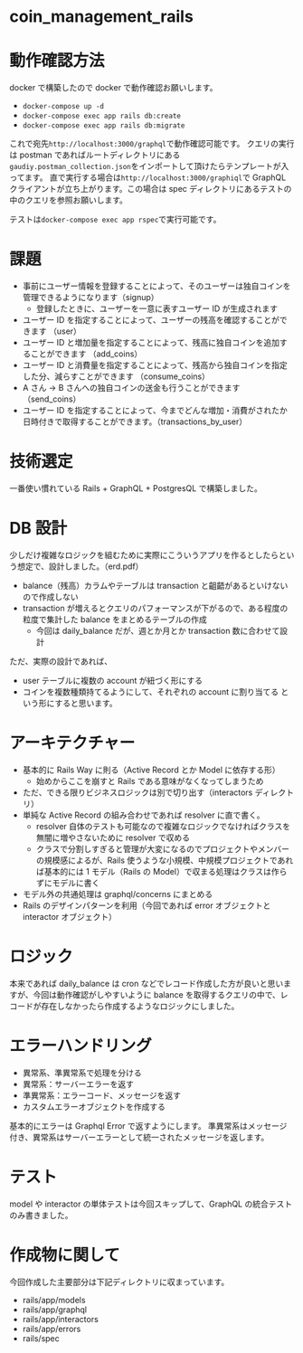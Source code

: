 # coin_management_rails

# 動作確認方法

docker で構築したので docker で動作確認お願いします。

- `docker-compose up -d`
- `docker-compose exec app rails db:create`
- `docker-compose exec app rails db:migrate`

これで宛先`http://localhost:3000/graphql`で動作確認可能です。
クエリの実行は postman であればルートディレクトリにある`gaudiy.postman_collection.json`をインポートして頂けたらテンプレートが入ってます。
直で実行する場合は`http://localhost:3000/graphiql`で GraphQL クライアントが立ち上がります。この場合は spec ディレクトリにあるテストの中のクエリを参照お願いします。

テストは`docker-compose exec app rspec`で実行可能です。

# 課題

- 事前にユーザー情報を登録することによって、そのユーザーは独自コインを管理できるようになります（signup）
  - 登録したときに、ユーザーを一意に表すユーザー ID が生成されます
- ユーザー ID を指定することによって、ユーザーの残高を確認することができます （user）
- ユーザー ID と増加量を指定することによって、残高に独自コインを追加することができます （add_coins）
- ユーザー ID と消費量を指定することによって、残高から独自コインを指定した分、減らすことができます （consume_coins）
- A さん → B さんへの独自コインの送金も行うことができます （send_coins）
- ユーザー ID を指定することによって、今までどんな増加・消費がされたか日時付きで取得することができます。（transactions_by_user）

# 技術選定

一番使い慣れている Rails + GraphQL + PostgresQL で構築しました。

# DB 設計

少しだけ複雑なロジックを組むために実際にこういうアプリを作るとしたらという想定で、設計しました。（erd.pdf）

- balance（残高）カラムやテーブルは transaction と齟齬があるといけないので作成しない
- transaction が増えるとクエリのパフォーマンスが下がるので、ある程度の粒度で集計した balance をまとめるテーブルの作成
  - 今回は daily_balance だが、週とか月とか transaction 数に合わせて設計

ただ、実際の設計であれば、

- user テーブルに複数の account が紐づく形にする
- コインを複数種類持てるようにして、それぞれの account に割り当てる
  という形にすると思います。

# アーキテクチャー

- 基本的に Rails Way に則る（Active Record とか Model に依存する形）
  - 始めからここを崩すと Rails である意味がなくなってしまうため
- ただ、できる限りビジネスロジックは別で切り出す（interactors ディレクトリ）
- 単純な Active Record の組み合わせであれば resolver に直で書く。
  - resolver 自体のテストも可能なので複雑なロジックでなければクラスを無闇に増やさないために resolver で収める
  - クラスで分割しすぎると管理が大変になるのでプロジェクトやメンバーの規模感によるが、Rails 使うような小規模、中規模プロジェクトであれば基本的には 1 モデル（Rails の Model）で収まる処理はクラスは作らずにモデルに書く
- モデル外の共通処理は graphql/concerns にまとめる
- Rails のデザインパターンを利用（今回であれば error オブジェクトと interactor オブジェクト）

# ロジック

本来であれば daily_balance は cron などでレコード作成した方が良いと思いますが、今回は動作確認がしやすいように balance を取得するクエリの中で、レコードが存在しなかったら作成するようなロジックにしました。

# エラーハンドリング

- 異常系、準異常系で処理を分ける
- 異常系：サーバーエラーを返す
- 準異常系：エラーコード、メッセージを返す
- カスタムエラーオブジェクトを作成する

基本的にエラーは Graphql Error で返すようにします。
準異常系はメッセージ付き、異常系はサーバーエラーとして統一されたメッセージを返します。

# テスト

model や interactor の単体テストは今回スキップして、GraphQL の統合テストのみ書きました。

# 作成物に関して

今回作成した主要部分は下記ディレクトリに収まっています。

- rails/app/models
- rails/app/graphql
- rails/app/interactors
- rails/app/errors
- rails/spec
